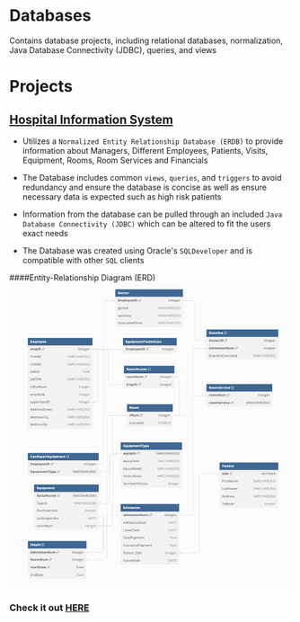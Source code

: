 # Databases
Contains database projects, including relational databases, normalization, Java Database Connectivity (JDBC), queries, and views

# Projects

## [Hospital Information System](https://github.com/evlutz/Databases/tree/main/Hospital%20Information%20System%20(MIS))

 * Utilizes a `Normalized Entity Relationship Database (ERDB)` to provide information about Managers, Different Employees, Patients, Visits, Equipment, Rooms, Room Services and Financials

 * The Database includes common `views`, `queries`, and `triggers` to avoid redundancy and ensure the database is concise as well as ensure necessary data is expected such as high risk patients

 * Information from the database can be pulled through an included `Java Database Connectivity (JDBC)` which can be altered to fit the users exact needs

 * The Database was created using Oracle's `SQLDeveloper` and is compatible with other `SQL` clients

####Entity-Relationship Diagram (ERD)
<img src="/Hospital%20Information%20System%20(MIS)/ERD.png" width="504" height="543" class="center">

### Check it out [HERE](https://github.com/evlutz/Databases/tree/main/Hospital%20Information%20System%20(MIS))
